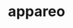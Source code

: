 ---
title: appareo
ch: [r]
meaning: to appear
pos: verb
inf: apparere
secondppstem: appar
infend: ere
thirdpp: apparui
fourthpp: apparitus
conjugation: second
derivative: apparition
---
